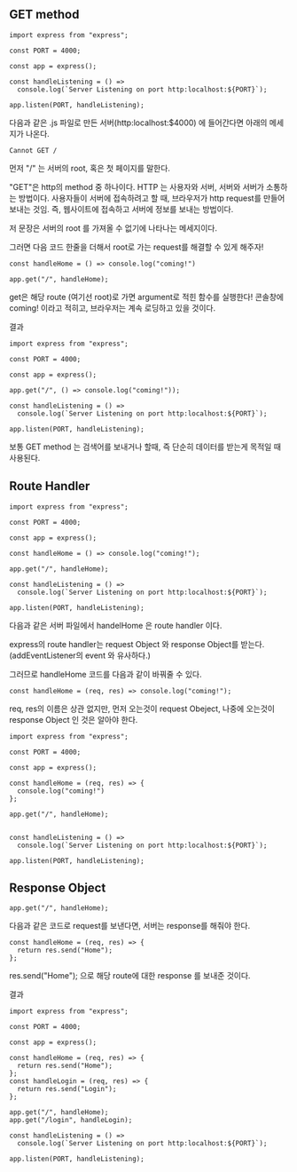## GET method

```
import express from "express";

const PORT = 4000;

const app = express();

const handleListening = () =>
  console.log(`Server Listening on port http:localhost:${PORT}`);

app.listen(PORT, handleListening);
```

다음과 같은 .js 파일로 만든 서버(http:localhost:$4000) 에 들어간다면 아래의 메세지가 나온다.

```
Cannot GET /
```

먼저 "/" 는 서버의 root, 혹은 첫 페이지를 말한다.

"GET"은 http의 method 중 하나이다. HTTP 는 사용자와 서버, 서버와 서버가 소통하는 방법이다.
사용자들이 서버에 접속하려고 할 때, 브라우저가 http request를 만들어 보내는 것임.
즉, 웹사이트에 접속하고 서버에 정보를 보내는 방법이다.

저 문장은 서버의 root 를 가져올 수 없기에 나타나는 메세지이다.

그러면 다음 코드 한줄을 더해서 root로 가는 request를 해결할 수 있게 해주자!

```
const handleHome = () => console.log("coming!")

app.get("/", handleHome);
```

get은 해당 route (여기선 root)로 가면 argument로 적힌 함수를 실행한다!
콘솔창에 coming! 이라고 적히고, 브라우저는 계속 로딩하고 있을 것이다.

결과

```
import express from "express";

const PORT = 4000;

const app = express();

app.get("/", () => console.log("coming!"));

const handleListening = () =>
  console.log(`Server Listening on port http:localhost:${PORT}`);

app.listen(PORT, handleListening);
```

보통 GET method 는 검색어를 보내거나 할때, 즉 단순히 데이터를 받는게 목적일 때 사용된다.

## Route Handler

```
import express from "express";

const PORT = 4000;

const app = express();

const handleHome = () => console.log("coming!");

app.get("/", handleHome);

const handleListening = () =>
  console.log(`Server Listening on port http:localhost:${PORT}`);

app.listen(PORT, handleListening);
```

다음과 같은 서버 파일에서 handelHome 은 route handler 이다.

express의 route handler는 request Object 와 response Object를 받는다. (addEventListener의 event 와 유사하다.)

그러므로 handleHome 코드를 다음과 같이 바꿔줄 수 있다.

```
const handleHome = (req, res) => console.log("coming!");
```

req, res의 이름은 상관 없지만, 먼저 오는것이 request Obeject, 나중에 오는것이 response Object 인 것은 알아야 한다.

```
import express from "express";

const PORT = 4000;

const app = express();

const handleHome = (req, res) => {
  console.log("coming!")
};

app.get("/", handleHome);


const handleListening = () =>
  console.log(`Server Listening on port http:localhost:${PORT}`);

app.listen(PORT, handleListening);

```

## Response Object

```
app.get("/", handleHome);
```

다음과 같은 코드로 request를 보낸다면, 서버는 response를 해줘야 한다.

```
const handleHome = (req, res) => {
  return res.send("Home");
};
```

res.send("Home"); 으로 해당 route에 대한 response 를 보내준 것이다.

결과

```
import express from "express";

const PORT = 4000;

const app = express();

const handleHome = (req, res) => {
  return res.send("Home");
};
const handleLogin = (req, res) => {
  return res.send("Login");
};

app.get("/", handleHome);
app.get("/login", handleLogin);

const handleListening = () =>
  console.log(`Server Listening on port http:localhost:${PORT}`);

app.listen(PORT, handleListening);
```
